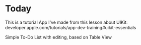 # Today
This is a tutorial App I've made from this lesson about UIKit: 
developer.apple.com/tutorials/app-dev-training#uikit-essentials

Simple To-Do List with editing, based on Table View

